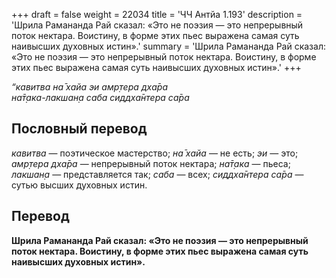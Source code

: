 +++
draft = false
weight = 22034
title = 'ЧЧ Антйа 1.193'
description = 'Шрила Рамананда Рай сказал: «Это не поэзия — это непрерывный поток нектара. Воистину, в форме этих пьес выражена самая суть наивысших духовных истин».'
summary = 'Шрила Рамананда Рай сказал: «Это не поэзия — это непрерывный поток нектара. Воистину, в форме этих пьес выражена самая суть наивысших духовных истин».'
+++

_“кавитва на̄ хайа эи амр̣тера дха̄ра  
на̄т̣ака-лакшан̣а саба сиддха̄нтера са̄ра_

## Пословный перевод

_кавитва_ — поэтическое мастерство; _на̄_ _хайа_ — не есть; _эи_ — это; _амр̣тера_ _дха̄ра_ — непрерывный поток нектара; _на̄т̣ака_ — пьеса; _лакшан̣а_ — представляется так; _саба_ — всех; _сиддха̄нтера_ _са̄ра_ — сутью высших духовных истин.

## Перевод

**Шрила Рамананда Рай сказал: «Это не поэзия — это непрерывный поток нектара. Воистину, в форме этих пьес выражена самая суть наивысших духовных истин».**

